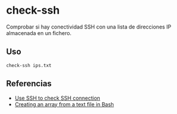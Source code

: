# check-ssh

Comprobar si hay conectividad SSH con una lista de direcciones IP almacenada en un fichero.

## Uso

```shell
check-ssh ips.txt
```

## Referencias

- [Use SSH to check SSH connection](https://www.golinuxcloud.com/test-ssh-connection/#Method_4_Use_SSH_to_check_SSH_connection)
- [Creating an array from a text file in Bash](https://stackoverflow.com/a/30988704)
